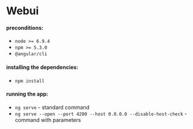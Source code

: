 # Webui

#### preconditions:
* `node >= 6.9.4`
* `npm >= 5.3.0`
* `@angular/cli`

#### installing the dependencies:
* `npm install`

#### running the app:
* `ng serve` - standard command 
* `ng serve --open --port 4200 --host 0.0.0.0 --disable-host-check` - command with parameters

